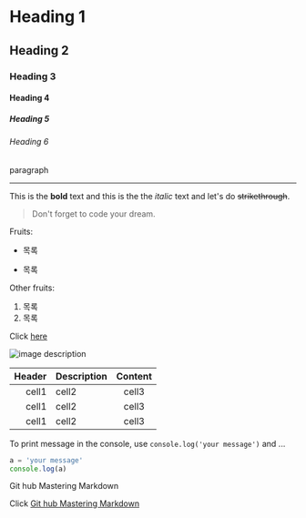 <!-- Heading -->
# Heading 1
## Heading 2
### Heading 3
#### Heading 4
##### Heading 5
###### Heading 6
paragraph

<!-- Line -->
___

<!-- Text attribute -->
This is the **bold** text and this is the the *italic* text and let's do ~~strikethrough~~.

<!-- Quote -->
> Don't forget to code your dream.

<!-- Bullet list -->
Fruits:
* 목록
- 목록

Other fruits:
1. 목록
2. 목록

<!-- Link -->
Click [here](http://naver.com)

<!-- Image -->

![image description](https://images.fineartamerica.com/images/artworkimages/mediumlarge/2/harry-trumans-the-buck-stops-here-sign-bettmann.jpg)

<!-- Table -->

|Header|Description|Content|
|--:|:--|:--:|
|cell1|cell2|cell3|
|cell1|cell2|cell3|
|cell1|cell2|cell3|

<!-- Code -->

To print message in the console, use
`console.log('your message')` and ...

```js
a = 'your message'
console.log(a)
```

Git hub Mastering Markdown

Click [Git hub Mastering Markdown](https://github.com/neoscotch/neoscotch/issues/33)
